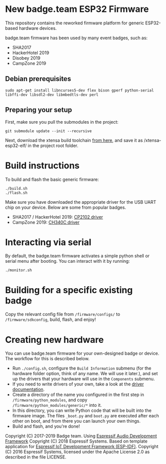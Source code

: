 # New badge.team ESP32 Firmware

This repository contains the reworked firmware platform for generic ESP32-based hardware devices.

badge.team firmware has been used by many event badges, such as:
* SHA2017
* HackerHotel 2019
* Disobey 2019
* CampZone 2019
 
<!--# Resources

* [Project documentation](https://wiki.badge.team)
* [Documentation](https://wiki.badge.team/Firmware)
* [Firmware](https://github.com/badgeteam/ESP32-Firmware)
* [Changelog](CHANGELOG.md)


[![Codacy Badge](https://api.codacy.com/project/badge/Grade/a61bf7ca8c6040e78382af2741a67d04)](https://www.codacy.com/app/Badgeteam/ESP32-Firmware?utm_source=github.com&amp;utm_medium=referral&amp;utm_content=badgeteam/ESP32-Firmware&amp;utm_campaign=Badge.team)
[![Build Status](https://travis-ci.org/badgeteam/ESP32-Firmware.svg?branch=master)](https://travis-ci.org/badgeteam/ESP32-Firmware)
-->

## Debian prerequisites

```
sudo apt-get install libncurses5-dev flex bison gperf python-serial libffi-dev libsdl2-dev libmbedtls-dev perl
```

## Preparing your setup

First, make sure you pull the submodules in the project:

```
git submodule update --init --recursive
```

Next, download the xtensa build toolchain [from here](https://docs.espressif.com/projects/esp-idf/en/latest/get-started/index.html#step-2-get-esp-idf), and save it as /xtensa-esp32-elf/ in the project root folder.
# Build instructions
To build and flash the basic generic firmware:
```
./build.sh
./flash.sh
 ```
 
Make sure you have downloaded the appropriate driver for the USB UART chip on your device. Below are some from popular badges.

* SHA2017 / HackerHotel 2019: [CP2102 driver](https://www.silabs.com/products/development-tools/software/usb-to-uart-bridge-vcp-drivers)
* CampZone 2019: [CH340C driver](https://learn.sparkfun.com/tutorials/sparkfun-serial-basic-ch340c-hookup-guide/drivers-if-you-need-them)

# Interacting via serial
By default, the badge.team firmware activates a simple python shell or serial menu after booting. You can interact with it by running:
```
./monitor.sh
```

# Building for a specific existing badge
Copy the relevant config file from `/firmware/configs/` to `/firmware/sdkconfig`, build, flash, and enjoy!

# Creating new hardware
You can use badge.team firmware for your own-designed badge or device. The workflow for this is described below.

 * Run `./config.sh`, configure the `Build Information` submenu (for the hardware folder option, think of any name. We will use it later.), and set up the drivers that your hardware will use in the `Components` submenu.
 * If you need to write drivers of your own, take a look at the [driver documentation](DRIVERS.md).
 * Create a directory of the name you configured in the first step in `/firmware/python_modules`, and copy `/firmware/python_modules/generic/*` into it.
 * In this directory, you can write Python code that will be built into the firmware image. The files `_boot.py` and `boot.py` are executed after each other on boot, and from there you can launch your own things.
 * Build and flash, and you're done!
 
<!--

# MicroPython

```
import badge
badge.eink_init()
badge.display_picture(0,-1)
import ugfx
ugfx.init()
ugfx.demo("HACKING")
ugfx.clear(ugfx.BLACK)
ugfx.thickline(1,1,100,100,ugfx.WHITE,10,5)
ugfx.box(30,30,50,50,ugfx.WHITE)
ugfx.string(150,25,"STILL","Roboto_BlackItalic24",ugfx.WHITE)
ugfx.string(130,50,"Hacking","PermanentMarker22",ugfx.WHITE)
len = ugfx.get_string_width("Hacking","PermanentMarker22")
ugfx.line(130, 72, 144 + len, 72, ugfx.WHITE)
ugfx.line(140 + len, 52, 140 + len, 70, ugfx.WHITE)
ugfx.string(140,75,"Anyway","Roboto_BlackItalic24",ugfx.WHITE)
ugfx.flush()
```
More info on the [MicroPython badge features](https://wiki.badge.team/MicroPython) -->

Copyright (C) 2017-2019 Badge team.
Using [Espressif Audio Development Framework](https://github.com/espressif/esp-adf) Copyright (C) 2018 Espressif Systems.
Based on template application for [Espressif IoT Development Framework (ESP-IDF)](https://github.com/espressif/esp-idf).
Copyright (C) 2016 Espressif Systems, licensed under the Apache License 2.0 as described in the file LICENSE.